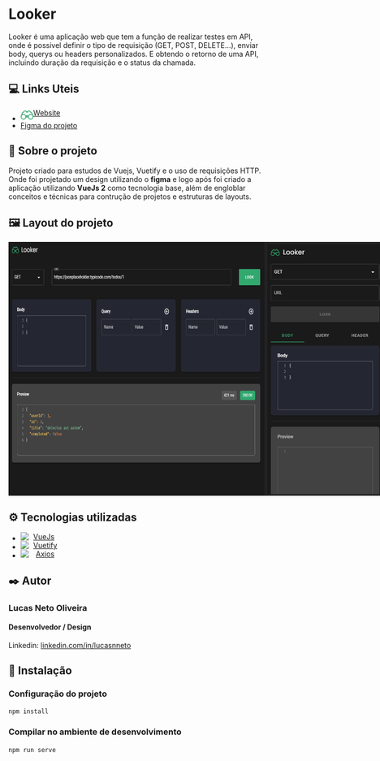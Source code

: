 # Looker
Looker é uma aplicação web que tem a função de realizar testes em API, onde é possivel definir o tipo de requisição (GET, POST, DELETE...), enviar body, querys ou headers personalizados. E obtendo o retorno de uma API, incluindo duração da requisição e o status da chamada.

## 💻 Links Uteis
<ul>
  <li>
    <a href="https://lucasnneto.github.io/looker/" style="display:flex;" target="_blank">
  <img src="src/assets/logo.svg" height="25px" />
  <span>Website </span>
</a>
  </li>
  <li>
    <a href="https://www.figma.com/file/nZzBJYbF9NqyjPE6Mn9vY4/Looker?node-id=2%3A15" style="display:flex;" target="_blank">
  <span>Figma do projeto </span>
</a>
  </li>
</ul>

## 🎈 Sobre o projeto
Projeto criado para estudos de Vuejs, Vuetify e o uso de requisições HTTP.
Onde foi projetado um design utilizando o **figma** e logo após foi criado a aplicação utilizando **VueJs 2** como tecnologia base, além de engloblar conceitos e técnicas para contrução de projetos e estruturas de layouts.

## 🖼 Layout do projeto
<div style="display:flex">
<img src="preview/imagem_2022-05-11_091216665.png" height="500px" />
<img src="preview/imagem_2022-05-11_091300844.png" height="500px" />
</div>

## ⚙️ Tecnologias utilizadas
<ul>
  <li>
    <a href="https://v2.vuejs.org" style="display:flex;" target="_blank">
  <img src="https://cdn.jsdelivr.net/gh/devicons/devicon/icons/vuejs/vuejs-original.svg" width="25px" />
      VueJs
</a>
  </li>
  <li>
    <a href="https://vuetifyjs.com/en/" style="display:flex;" target="_blank">
  <img src="https://cdn.jsdelivr.net/gh/devicons/devicon/icons/vuetify/vuetify-original.svg" width="25px" />
      Vuetify
</a>
  </li>
   <li>
    <a href="https://axios-http.com/docs/intro" style="display:flex;" target="_blank">
  <img src="https://avatars.githubusercontent.com/u/32372333?s=200&v=4" width="30px" />
      Axios
</a>
  </li>
</ul>

## ✒️ Autor
### Lucas Neto Oliveira
#### Desenvolvedor / Design
Linkedin: [linkedin.com/in/lucasnneto](https://linkedin.com/in/lucasnneto)

## 🔧 Instalação
### Configuração do projeto
```
npm install
```

### Compilar no ambiente de desenvolvimento
```
npm run serve
```
